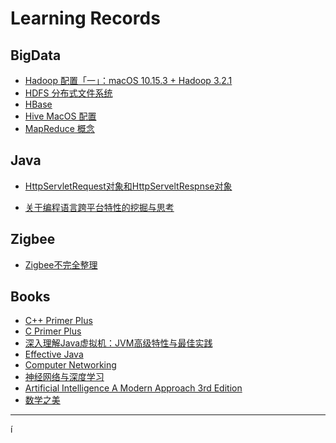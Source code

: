 # Learning Records





## BigData

* [Hadoop 配置「一」：macOS 10.15.3 + Hadoop 3.2.1][01]
* [HDFS 分布式文件系统][02]
* [HBase][03]
* [Hive MacOS 配置][04]
* [MapReduce 概念][05]





## Java

* [HttpServletRequest对象和HttpServeltRespnse对象](./Java/Java-Web-HttpServletRequest对象和HttpServeltRespnse对象详解.md)

* [关于编程语言跨平台特性的挖掘与思考](./Java/关于编程语言跨平台特性的挖掘与思考.md)



## Zigbee

* [Zigbee不完全整理](./Zigbee/Zigbee不完全整理.md)





## Books

* [C++ Primer Plus][01b]
* [C Primer Plus][02b]
* [深入理解Java虚拟机：JVM高级特性与最佳实践][03b]
* [Effective Java][04b]
* [Computer Networking][05b]
* [神经网络与深度学习][06b]
* [Artificial Intelligence A Modern Approach 3rd Edition][07b]
* [数学之美][08b]

---



[01]:./BigData/01-Hadoop%20Configuration.md
[02]:./BigData/02-分布式文件系统HDFS.md
[03]:./BigData/03-Hbase.md
[04]:./BigData/Hive-MacOS-配置.md
[05]:./BigData/Mapreduce.md


í


[01b]:./Books/C++%20Primer%20Plus/
[02b]:./Books/C%20Primer%20Plus/
[03b]:./Books/深入理解Java虚拟机-JVM高级特性与最佳实践/
[04b]:./Books/Effective%20Java/
[05b]:./Books/Computer%20Networking/
[06b]:./Books/神经网络与深度学习/
[07b]:./Books/Artificial%20Intelligence%20A%20Modern%20Approach%203rd%20Edition/
[08b]:./Books/数学之美/
